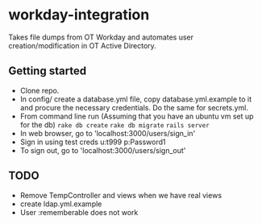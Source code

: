 # workday-integration
Takes file dumps from OT Workday and automates user creation/modification in OT Active Directory.

## Getting started
- Clone repo.
- In config/ create a database.yml file, copy database.yml.example to it and procure the necessary credentials. Do the same for secrets.yml.
- From command line run (Assuming that you have an ubuntu vm set up for the db)
`rake db create`
`rake db migrate`
`rails server` 
- In web browser, go to 'localhost:3000/users/sign_in'
- Sign in using test creds u:t999 p:Password1
- To sign out, go to 'localhost:3000/users/sign_out'

## TODO
- Remove TempController and views when we have real views
- create ldap.yml.example
- User :rememberable does not work